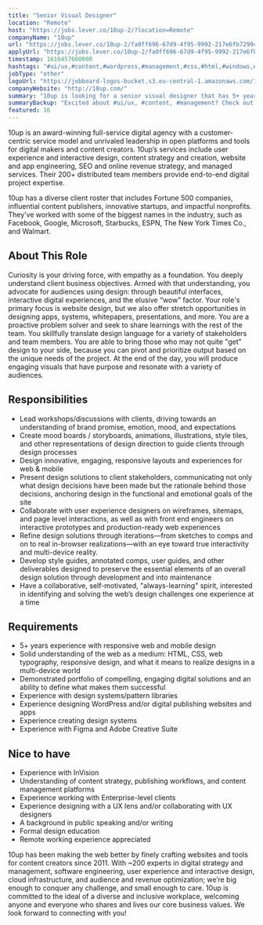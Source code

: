 ```yaml
---
title: "Senior Visual Designer"
location: "Remote"
host: "https://jobs.lever.co/10up-2/?location=Remote"
companyName: "10up"
url: "https://jobs.lever.co/10up-2/fa0ff696-67d9-4f95-9992-217e6fb7299c"
applyUrl: "https://jobs.lever.co/10up-2/fa0ff696-67d9-4f95-9992-217e6fb7299c/apply"
timestamp: 1616457600000
hashtags: "#ui/ux,#content,#wordpress,#management,#css,#html,#windows,#branding,#photoshop,#figma"
jobType: "other"
logoUrl: "https://jobboard-logos-bucket.s3.eu-central-1.amazonaws.com/10up"
companyWebsite: "http://10up.com/"
summary: "10up is looking for a senior visual designer that has 5+ years experience with responsive web and mobile design."
summaryBackup: "Excited about #ui/ux, #content, #management? Check out this job post!"
featured: 16
---
```


10up is an award-winning full-service digital agency with a customer-centric service model and unrivaled leadership in open platforms and tools for digital makers and content creators. 10up’s services include user experience and interactive design, content strategy and creation, website and app engineering, SEO and online revenue strategy, and managed services. Their 200+ distributed team members provide end-to-end digital project expertise.

10up has a diverse client roster that includes Fortune 500 companies, influential content publishers, innovative startups, and impactful nonprofits. They’ve worked with some of the biggest names in the industry, such as Facebook, Google, Microsoft, Starbucks, ESPN, The New York Times Co., and Walmart.

## About This Role

Curiosity is your driving force, with empathy as a foundation. You deeply understand client business objectives. Armed with that understanding, you advocate for audiences using design: through beautiful interfaces, interactive digital experiences, and the elusive “wow” factor. Your role's primary focus is website design, but we also offer stretch opportunities in designing apps, systems, whitepapers, presentations, and more. You are a proactive problem solver and seek to share learnings with the rest of the team. You skillfully translate design language for a variety of stakeholders and team members. You are able to bring those who may not quite "get" design to your side, because you can pivot and prioritize output based on the unique needs of the project. At the end of the day, you will produce engaging visuals that have purpose and resonate with a variety of audiences. 

## Responsibilities

*   Lead workshops/discussions with clients, driving towards an understanding of brand promise, emotion, mood, and expectations
*   Create mood boards / storyboards, animations, illustrations, style tiles, and other representations of design direction to guide clients through design processes
*   Design innovative, engaging, responsive layouts and experiences for web & mobile
*   Present design solutions to client stakeholders, communicating not only what design decisions have been made but the rationale behind those decisions, anchoring design in the functional and emotional goals of the site
*   Collaborate with user experience designers on wireframes, sitemaps, and page level interactions, as well as with front end engineers on interactive prototypes and production-ready web experiences
*   Refine design solutions through iterations—from sketches to comps and on to real in-browser realizations—with an eye toward true interactivity and multi-device reality.
*   Develop style guides, annotated comps, user guides, and other deliverables designed to preserve the essential elements of an overall design solution through development and into maintenance
*   Have a collaborative, self-motivated, "always-learning" spirit, interested in identifying and solving the web’s design challenges one experience at a time

## Requirements

*   5+ years experience with responsive web and mobile design
*   Solid understanding of the web as a medium: HTML, CSS, web typography, responsive design, and what it means to realize designs in a multi-device world
*   Demonstrated portfolio of compelling, engaging digital solutions and an ability to define what makes them successful
*   Experience with design systems/pattern libraries
*   Experience designing WordPress and/or digital publishing websites and apps
*   Experience creating design systems
*   Experience with Figma and Adobe Creative Suite

## Nice to have

*   Experience with InVision
*   Understanding of content strategy, publishing workflows, and content management platforms
*   Experience working with Enterprise-level clients
*   Experience designing with a UX lens and/or collaborating with UX designers
*   A background in public speaking and/or writing
*   Formal design education
*   Remote working experience appreciated

10up has been making the web better by finely crafting websites and tools for content creators since 2011. With ~200 experts in digital strategy and management, software engineering, user experience and interactive design, cloud infrastructure, and audience and revenue optimization; we’re big enough to conquer any challenge, and small enough to care. 10up is committed to the ideal of a diverse and inclusive workplace, welcoming anyone and everyone who shares and lives our core business values. We look forward to connecting with you!
